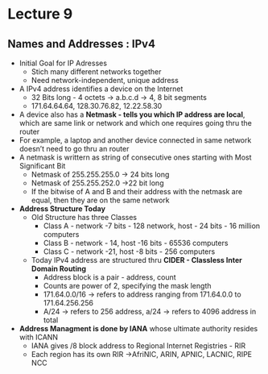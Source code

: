 # Lecture 9

## Names and Addresses : IPv4

- Initial Goal for IP Adresses
    - Stich many different networks together
    - Need network-independent, unique address
- A IPv4 address identifies a device on the Internet
    - 32 Bits long - 4 octets → a.b.c.d → 4, 8 bit segments
    - 171.64.64.64, 128.30.76.82, 12.22.58.30
- A device also has a **Netmask - tells you which IP address are local**, which are same link or network and which one requires going thru the router
- For example, a laptop and another device connected in same network doesn’t need to go thru an router
- A netmask is writtern as string of consecutive ones starting with Most Significant Bit
    - Netmask of 255.255.255.0 → 24 bits long
    - Netmask of 255.255.252.0  →22 bit long
    - If the bitwise of A and B and their address with the netmask are equal, then they are on the same network
- **Address Structure Today**
    - Old Structure has three Classes
        - Class A - network -7 bits - 128 network, host - 24 bits - 16 million computers
        - Class B - network - 14, host -16 bits - 65536 computers
        - Class C - network -21, host -8 bits - 256 computers
    - Today IPv4 address are structured thru **CIDER - Classless Inter Domain Routing**
        - Address block is a pair - address, count
        - Counts are power of 2, specifying the mask length
        - 171.64.0.0/16 → refers to address ranging from 171.64.0.0 to 171.64.256.256
        - A/24 → refers to 256 address, a/24 → refers to 4096 address in total
- **Address Managment is done by IANA** whose ultimate authority resides with ICANN
    - IANA gives /8 block address to Regional Internet Registries - RIR
    - Each region has its own RIR →AfriNIC, ARIN,  APNIC, LACNIC, RIPE NCC